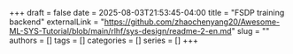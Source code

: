+++ 
draft = false
date = 2025-08-03T21:53:45-04:00
title = "FSDP training backend"
externalLink = "https://github.com/zhaochenyang20/Awesome-ML-SYS-Tutorial/blob/main/rlhf/sys-design/readme-2-en.md"
slug = ""
authors = []
tags = []
categories = []
series = []
+++